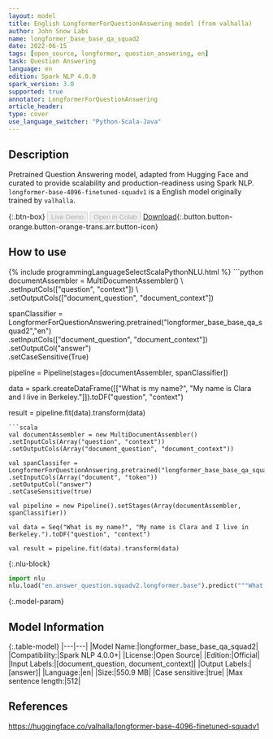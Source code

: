 ```yaml
---
layout: model
title: English LongformerForQuestionAnswering model (from valhalla)
author: John Snow Labs
name: longformer_base_base_qa_squad2
date: 2022-06-15
tags: [open_source, longformer, question_answering, en]
task: Question Answering
language: en
edition: Spark NLP 4.0.0
spark_version: 3.0
supported: true
annotator: LongformerForQuestionAnswering
article_header:
type: cover
use_language_switcher: "Python-Scala-Java"
---
```


## Description

Pretrained Question Answering model, adapted from Hugging Face and curated to provide scalability and production-readiness using Spark NLP. `longformer-base-4096-finetuned-squadv1` is a English model originally trained by `valhalla`.

{:.btn-box}
<button class="button button-orange" disabled>Live Demo</button>
<button class="button button-orange" disabled>Open in Colab</button>
[Download](https://s3.amazonaws.com/auxdata.johnsnowlabs.com/public/models/longformer_base_base_qa_squad2_en_4.0.0_3.0_1655292497074.zip){:.button.button-orange.button-orange-trans.arr.button-icon}

## How to use



<div class="tabs-box" markdown="1">
{% include programmingLanguageSelectScalaPythonNLU.html %}
```python
documentAssembler = MultiDocumentAssembler() \
.setInputCols(["question", "context"]) \
.setOutputCols(["document_question", "document_context"])

spanClassifier = LongformerForQuestionAnswering.pretrained("longformer_base_base_qa_squad2","en") \
.setInputCols(["document_question", "document_context"]) \
.setOutputCol("answer")\
.setCaseSensitive(True)

pipeline = Pipeline(stages=[documentAssembler, spanClassifier])

data = spark.createDataFrame([["What is my name?", "My name is Clara and I live in Berkeley."]]).toDF("question", "context")

result = pipeline.fit(data).transform(data)
```
```scala
val documentAssembler = new MultiDocumentAssembler() 
.setInputCols(Array("question", "context")) 
.setOutputCols(Array("document_question", "document_context"))

val spanClassifer = LongformerForQuestionAnswering.pretrained("longformer_base_base_qa_squad2","en") 
.setInputCols(Array("document", "token")) 
.setOutputCol("answer")
.setCaseSensitive(true)

val pipeline = new Pipeline().setStages(Array(documentAssembler, spanClassifier))

val data = Seq("What is my name?", "My name is Clara and I live in Berkeley.").toDF("question", "context")

val result = pipeline.fit(data).transform(data)
```


{:.nlu-block}
```python
import nlu
nlu.load("en.answer_question.squadv2.longformer.base").predict("""What is my name?|||"My name is Clara and I live in Berkeley.""")
```

</div>

{:.model-param}
## Model Information

{:.table-model}
|---|---|
|Model Name:|longformer_base_base_qa_squad2|
|Compatibility:|Spark NLP 4.0.0+|
|License:|Open Source|
|Edition:|Official|
|Input Labels:|[document_question, document_context]|
|Output Labels:|[answer]|
|Language:|en|
|Size:|550.9 MB|
|Case sensitive:|true|
|Max sentence length:|512|

## References

https://huggingface.co/valhalla/longformer-base-4096-finetuned-squadv1